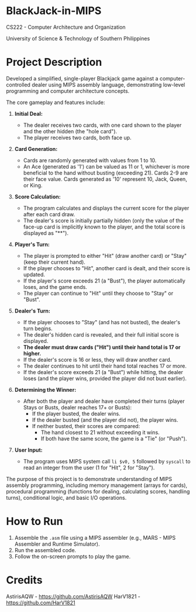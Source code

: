 # BlackJack-in-MIPS
CS222 - Computer Architecture and Organization

University of Science & Technology of Southern Philippines

# Project Description
Developed a simplified, single-player Blackjack game against a computer-controlled dealer using MIPS assembly language, demonstrating low-level programming and computer architecture concepts.

The core gameplay and features include:

1.  **Initial Deal:**
    *   The dealer receives two cards, with one card shown to the player and the other hidden (the "hole card").
    *   The player receives two cards, both face up.

2.  **Card Generation:**
    *   Cards are randomly generated with values from 1 to 10.
    *   An Ace (generated as '1') can be valued as 11 or 1, whichever is more beneficial to the hand without busting (exceeding 21). Cards 2-9 are their face value. Cards generated as '10' represent 10, Jack, Queen, or King.

3.  **Score Calculation:**
    *   The program calculates and displays the current score for the player after each card draw.
    *   The dealer's score is initially partially hidden (only the value of the face-up card is implicitly known to the player, and the total score is displayed as "**").

4.  **Player's Turn:**
    *   The player is prompted to either "Hit" (draw another card) or "Stay" (keep their current hand).
    *   If the player chooses to "Hit", another card is dealt, and their score is updated.
    *   If the player's score exceeds 21 (a "Bust"), the player automatically loses, and the game ends.
    *   The player can continue to "Hit" until they choose to "Stay" or "Bust".

5.  **Dealer's Turn:**
    *   If the player chooses to "Stay" (and has not busted), the dealer's turn begins.
    *   The dealer's hidden card is revealed, and their full initial score is displayed.
    *   **The dealer must draw cards ("Hit") until their hand total is 17 or higher.**
    *   If the dealer's score is 16 or less, they will draw another card.
    *   The dealer continues to hit until their hand total reaches 17 or more.
    *   If the dealer's score exceeds 21 (a "Bust") while hitting, the dealer loses (and the player wins, provided the player did not bust earlier).

6.  **Determining the Winner:**
    *   After both the player and dealer have completed their turns (player Stays or Busts, dealer reaches 17+ or Busts):
        *   If the player busted, the dealer wins.
        *   If the dealer busted (and the player did not), the player wins.
        *   If neither busted, their scores are compared:
            *   The hand closest to 21 without exceeding it wins.
            *   If both have the same score, the game is a "Tie" (or "Push").

7.  **User Input:**
    *   The program uses MIPS system call `li $v0, 5` followed by `syscall` to read an integer from the user (1 for "Hit", 2 for "Stay").

The purpose of this project is to demonstrate understanding of MIPS assembly programming, including memory management (arrays for cards), procedural programming (functions for dealing, calculating scores, handling turns), conditional logic, and basic I/O operations.

# How to Run
1.  Assemble the `.asm` file using a MIPS assembler (e.g., MARS - MIPS Assembler and Runtime Simulator).
2.  Run the assembled code.
3.  Follow the on-screen prompts to play the game.

# Credits
AstirisAQW - https://github.com/AstirisAQW
HarV1821 - https://github.com/HarV1821